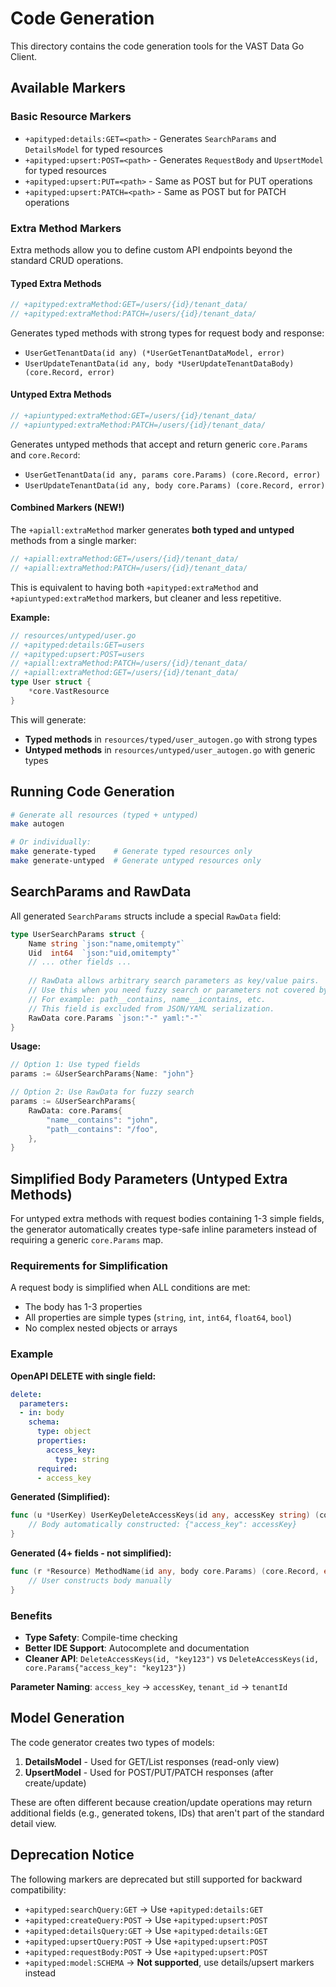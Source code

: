 # Code Generation

This directory contains the code generation tools for the VAST Data Go Client.

## Available Markers

### Basic Resource Markers

- `+apityped:details:GET=<path>` - Generates `SearchParams` and `DetailsModel` for typed resources
- `+apityped:upsert:POST=<path>` - Generates `RequestBody` and `UpsertModel` for typed resources
- `+apityped:upsert:PUT=<path>` - Same as POST but for PUT operations
- `+apityped:upsert:PATCH=<path>` - Same as POST but for PATCH operations

### Extra Method Markers

Extra methods allow you to define custom API endpoints beyond the standard CRUD operations.

#### Typed Extra Methods
```go
// +apityped:extraMethod:GET=/users/{id}/tenant_data/
// +apityped:extraMethod:PATCH=/users/{id}/tenant_data/
```

Generates typed methods with strong types for request body and response:
- `UserGetTenantData(id any) (*UserGetTenantDataModel, error)`
- `UserUpdateTenantData(id any, body *UserUpdateTenantDataBody) (core.Record, error)`

#### Untyped Extra Methods
```go
// +apiuntyped:extraMethod:GET=/users/{id}/tenant_data/
// +apiuntyped:extraMethod:PATCH=/users/{id}/tenant_data/
```

Generates untyped methods that accept and return generic `core.Params` and `core.Record`:
- `UserGetTenantData(id any, params core.Params) (core.Record, error)`
- `UserUpdateTenantData(id any, body core.Params) (core.Record, error)`

#### Combined Markers (NEW!)

The `+apiall:extraMethod` marker generates **both typed and untyped** methods from a single marker:

```go
// +apiall:extraMethod:GET=/users/{id}/tenant_data/
// +apiall:extraMethod:PATCH=/users/{id}/tenant_data/
```

This is equivalent to having both `+apityped:extraMethod` and `+apiuntyped:extraMethod` markers, but cleaner and less repetitive.

**Example:**
```go
// resources/untyped/user.go
// +apityped:details:GET=users
// +apityped:upsert:POST=users
// +apiall:extraMethod:PATCH=/users/{id}/tenant_data/
// +apiall:extraMethod:GET=/users/{id}/tenant_data/
type User struct {
	*core.VastResource
}
```

This will generate:
- **Typed methods** in `resources/typed/user_autogen.go` with strong types
- **Untyped methods** in `resources/untyped/user_autogen.go` with generic types

## Running Code Generation

```bash
# Generate all resources (typed + untyped)
make autogen

# Or individually:
make generate-typed    # Generate typed resources only
make generate-untyped  # Generate untyped resources only
```

## SearchParams and RawData

All generated `SearchParams` structs include a special `RawData` field:

```go
type UserSearchParams struct {
    Name string `json:"name,omitempty"`
    Uid  int64  `json:"uid,omitempty"`
    // ... other fields ...
    
    // RawData allows arbitrary search parameters as key/value pairs.
    // Use this when you need fuzzy search or parameters not covered by typed fields.
    // For example: path__contains, name__icontains, etc.
    // This field is excluded from JSON/YAML serialization.
    RawData core.Params `json:"-" yaml:"-"`
}
```

**Usage:**
```go
// Option 1: Use typed fields
params := &UserSearchParams{Name: "john"}

// Option 2: Use RawData for fuzzy search
params := &UserSearchParams{
    RawData: core.Params{
        "name__contains": "john",
        "path__contains": "/foo",
    },
}
```

## Simplified Body Parameters (Untyped Extra Methods)

For untyped extra methods with request bodies containing 1-3 simple fields, the generator automatically creates type-safe inline parameters instead of requiring a generic `core.Params` map.

### Requirements for Simplification

A request body is simplified when ALL conditions are met:
- The body has 1-3 properties
- All properties are simple types (`string`, `int`, `int64`, `float64`, `bool`)
- No complex nested objects or arrays

### Example

**OpenAPI DELETE with single field:**
```yaml
delete:
  parameters:
  - in: body
    schema:
      type: object
      properties:
        access_key:
          type: string
      required:
      - access_key
```

**Generated (Simplified):**
```go
func (u *UserKey) UserKeyDeleteAccessKeys(id any, accessKey string) (core.EmptyRecord, error) {
    // Body automatically constructed: {"access_key": accessKey}
}
```

**Generated (4+ fields - not simplified):**
```go
func (r *Resource) MethodName(id any, body core.Params) (core.Record, error) {
    // User constructs body manually
}
```

### Benefits

- **Type Safety**: Compile-time checking
- **Better IDE Support**: Autocomplete and documentation
- **Cleaner API**: `DeleteAccessKeys(id, "key123")` vs `DeleteAccessKeys(id, core.Params{"access_key": "key123"})`

**Parameter Naming**: `access_key` → `accessKey`, `tenant_id` → `tenantId`

## Model Generation

The code generator creates two types of models:

1. **DetailsModel** - Used for GET/List responses (read-only view)
2. **UpsertModel** - Used for POST/PUT/PATCH responses (after create/update)

These are often different because creation/update operations may return additional fields (e.g., generated tokens, IDs) that aren't part of the standard detail view.

## Deprecation Notice

The following markers are deprecated but still supported for backward compatibility:
- `+apityped:searchQuery:GET` → Use `+apityped:details:GET`
- `+apityped:createQuery:POST` → Use `+apityped:upsert:POST`
- `+apityped:detailsQuery:GET` → Use `+apityped:details:GET`
- `+apityped:upsertQuery:POST` → Use `+apityped:upsert:POST`
- `+apityped:requestBody:POST` → Use `+apityped:upsert:POST`
- `+apityped:model:SCHEMA` → **Not supported**, use details/upsert markers instead

